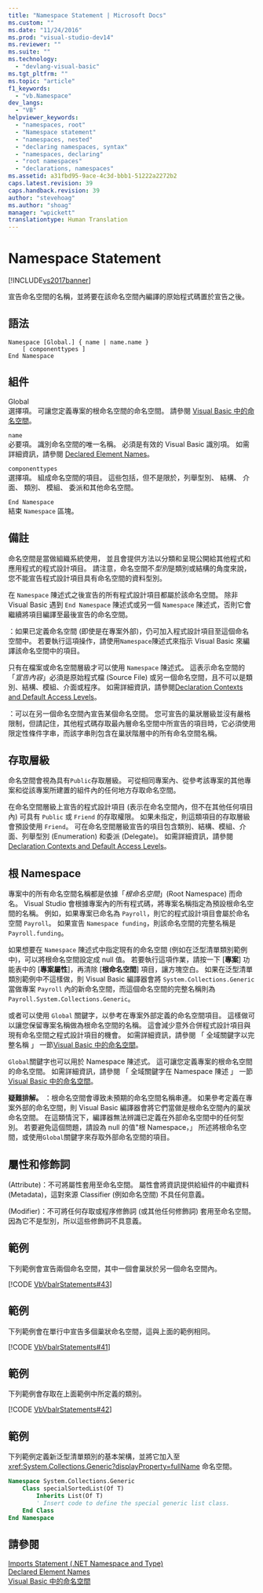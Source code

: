```yaml
---
title: "Namespace Statement | Microsoft Docs"
ms.custom: ""
ms.date: "11/24/2016"
ms.prod: "visual-studio-dev14"
ms.reviewer: ""
ms.suite: ""
ms.technology: 
  - "devlang-visual-basic"
ms.tgt_pltfrm: ""
ms.topic: "article"
f1_keywords: 
  - "vb.Namespace"
dev_langs: 
  - "VB"
helpviewer_keywords: 
  - "namespaces, root"
  - "Namespace statement"
  - "namespaces, nested"
  - "declaring namespaces, syntax"
  - "namespaces, declaring"
  - "root namespaces"
  - "declarations, namespaces"
ms.assetid: a31fbd95-9ace-4c3d-bbb1-51222a2272b2
caps.latest.revision: 39
caps.handback.revision: 39
author: "stevehoag"
ms.author: "shoag"
manager: "wpickett"
translationtype: Human Translation
---
```

# Namespace Statement
[!INCLUDE[vs2017banner](../../../csharp/includes/vs2017banner.md)]

宣告命名空間的名稱，並將要在該命名空間內編譯的原始程式碼置於宣告之後。  
  
## 語法  
  
```  
Namespace [Global.] { name | name.name }  
    [ componenttypes ]  
End Namespace  
```  
  
## 組件  
 Global  
 選擇項。  可讓您定義專案的根命名空間的命名空間。  請參閱 [Visual Basic 中的命名空間](../../../visual-basic/programming-guide/program-structure/namespaces.md)。  
  
 `name`  
 必要項。  識別命名空間的唯一名稱。  必須是有效的 Visual Basic 識別項。  如需詳細資訊，請參閱 [Declared Element Names](../../../visual-basic/programming-guide/language-features/declared-elements/declared-element-names.md)。  
  
 `componenttypes`  
 選擇項。  組成命名空間的項目。  這些包括，但不是限於，列舉型別、 結構、 介面、 類別、 模組、 委派和其他命名空間。  
  
 `End Namespace`  
 結束 `Namespace` 區塊。  
  
## 備註  
 命名空間是當做組織系統使用，  並且會提供方法以分類和呈現公開給其他程式和應用程式的程式設計項目。  請注意，命名空間不*型別*是類別或結構的角度來說，您不能宣告程式設計項目具有命名空間的資料型別。  
  
 在 `Namespace` 陳述式之後宣告的所有程式設計項目都屬於該命名空間。  除非 Visual Basic 遇到 `End Namespace` 陳述式或另一個 `Namespace` 陳述式，否則它會繼續將項目編譯至最後宣告的命名空間。  
  
 ：如果已定義命名空間 \(即使是在專案外部\)，仍可加入程式設計項目至這個命名空間中。  若要執行這項操作，請使用`Namespace`陳述式來指示 Visual Basic 來編譯該命名空間中的項目。  
  
 只有在檔案或命名空間層級才可以使用 `Namespace` 陳述式。  這表示命名空間的「*宣告內容*」必須是原始程式檔 \(Source File\) 或另一個命名空間，且不可以是類別、結構、模組、介面或程序。  如需詳細資訊，請參閱[Declaration Contexts and Default Access Levels](../../../visual-basic/language-reference/statements/declaration-contexts-and-default-access-levels.md)。  
  
 ：可以在另一個命名空間內宣告某個命名空間。  您可宣告的巢狀層級並沒有嚴格限制，但請記住，其他程式碼存取最內層命名空間中所宣告的項目時，它必須使用限定性條件字串，而該字串則包含在巢狀階層中的所有命名空間名稱。  
  
## 存取層級  
 命名空間會視為具有`Public`存取層級。  可從相同專案內、從參考該專案的其他專案和從該專案所建置的組件內的任何地方存取命名空間。  
  
 在命名空間層級上宣告的程式設計項目 \(表示在命名空間內，但不在其他任何項目內\) 可具有 `Public` 或 `Friend` 的存取權限。  如果未指定，則這類項目的存取層級會預設使用 `Friend`。  可在命名空間層級宣告的項目包含類別、結構、模組、介面、列舉型別 \(Enumeration\) 和委派 \(Delegate\)。  如需詳細資訊，請參閱[Declaration Contexts and Default Access Levels](../../../visual-basic/language-reference/statements/declaration-contexts-and-default-access-levels.md)。  
  
## 根 Namespace  
 專案中的所有命名空間名稱都是依據「*根命名空間*」\(Root Namespace\) 而命名。  Visual Studio 會根據專案內的所有程式碼，將專案名稱指定為預設根命名空間的名稱。  例如，如果專案已命名為 `Payroll`，則它的程式設計項目會屬於命名空間 `Payroll`。  如果宣告 `Namespace funding`，則該命名空間的完整名稱是 `Payroll.funding`。  
  
 如果想要在 `Namespace` 陳述式中指定現有的命名空間 \(例如在泛型清單類別範例中\)，可以將根命名空間設定成 null 值。  若要執行這項作業，請按一下 \[**專案**\] 功能表中的 \[**專案屬性**\]，再清除 \[**根命名空間**\] 項目，讓方塊空白。  如果在泛型清單類別範例中不這樣做，則 Visual Basic 編譯器會將 `System.Collections.Generic` 當做專案 `Payroll` 內的新命名空間，而這個命名空間的完整名稱則為 `Payroll.System.Collections.Generic`。  
  
 或者可以使用 `Global` 關鍵字，以參考在專案外部定義的命名空間項目。  這樣做可以讓您保留專案名稱做為根命名空間的名稱。  這會減少意外合併程式設計項目與現有命名空間之程式設計項目的機會。  如需詳細資訊，請參閱 「 全域關鍵字以完整名稱 」 一節[Visual Basic 中的命名空間](../../../visual-basic/programming-guide/program-structure/namespaces.md)。  
  
 `Global`關鍵字也可以用於 Namespace 陳述式。  這可讓您定義專案的根命名空間的命名空間。  如需詳細資訊，請參閱 「 全域關鍵字在 Namespace 陳述 」 一節[Visual Basic 中的命名空間](../../../visual-basic/programming-guide/program-structure/namespaces.md)。  
  
 **疑難排解。** ：根命名空間會導致未預期的命名空間名稱串連。  如果參考定義在專案外部的命名空間，則 Visual Basic 編譯器會將它們當做是根命名空間內的巢狀命名空間。  在這類情況下，編譯器無法辨識已定義在外部命名空間中的任何型別。  若要避免這個問題，請設為 null 的值"根 Namespace，」 所述將根命名空間，或使用`Global`關鍵字來存取外部命名空間的項目。  
  
## 屬性和修飾詞  
 \(Attribute\)：不可將屬性套用至命名空間。  屬性會將資訊提供給組件的中繼資料 \(Metadata\)，這對來源 Classifier \(例如命名空間\) 不具任何意義。  
  
 \(Modifier\)：不可將任何存取或程序修飾詞 \(或其他任何修飾詞\) 套用至命名空間。  因為它不是型別，所以這些修飾詞不具意義。  
  
## 範例  
 下列範例會宣告兩個命名空間，其中一個會巢狀於另一個命名空間內。  
  
 [!CODE [VbVbalrStatements#43](../CodeSnippet/VS_Snippets_VBCSharp/VbVbalrStatements#43)]  
  
## 範例  
 下列範例會在單行中宣告多個巢狀命名空間，這與上面的範例相同。  
  
 [!CODE [VbVbalrStatements#41](../CodeSnippet/VS_Snippets_VBCSharp/VbVbalrStatements#41)]  
  
## 範例  
 下列範例會存取在上面範例中所定義的類別。  
  
 [!CODE [VbVbalrStatements#42](../CodeSnippet/VS_Snippets_VBCSharp/VbVbalrStatements#42)]  
  
## 範例  
 下列範例定義新泛型清單類別的基本架構，並將它加入至 <xref:System.Collections.Generic?displayProperty=fullName> 命名空間。  
  
```vb  
Namespace System.Collections.Generic  
    Class specialSortedList(Of T)  
        Inherits List(Of T)  
        ' Insert code to define the special generic list class.  
    End Class  
End Namespace  
```  
  
## 請參閱  
 [Imports Statement \(.NET Namespace and Type\)](../../../visual-basic/language-reference/statements/imports-statement-net-namespace-and-type.md)   
 [Declared Element Names](../../../visual-basic/programming-guide/language-features/declared-elements/declared-element-names.md)   
 [Visual Basic 中的命名空間](../../../visual-basic/programming-guide/program-structure/namespaces.md)
